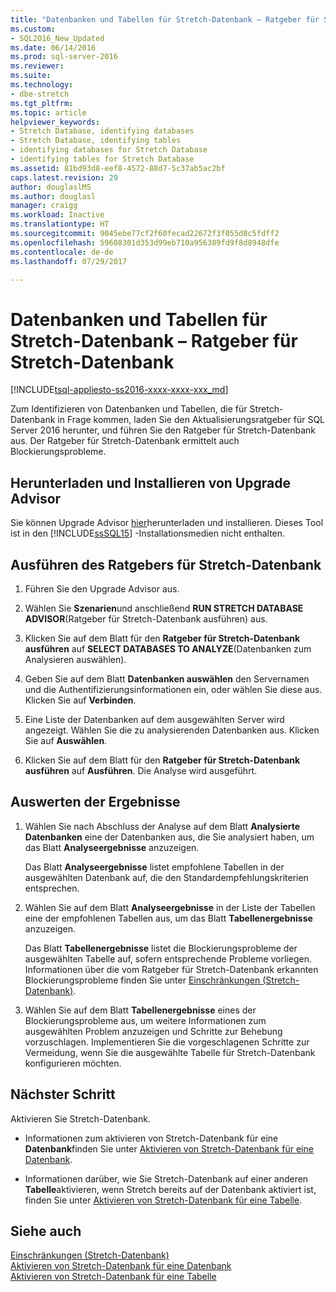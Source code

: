 ```yaml
---
title: "Datenbanken und Tabellen für Stretch-Datenbank – Ratgeber für Stretch-Datenbank | Microsoft-Dokumentation"
ms.custom:
- SQL2016_New_Updated
ms.date: 06/14/2016
ms.prod: sql-server-2016
ms.reviewer: 
ms.suite: 
ms.technology:
- dbe-stretch
ms.tgt_pltfrm: 
ms.topic: article
helpviewer_keywords:
- Stretch Database, identifying databases
- Stretch Database, identifying tables
- identifying databases for Stretch Database
- identifying tables for Stretch Database
ms.assetid: 81bd93d8-eef8-4572-88d7-5c37ab5ac2bf
caps.latest.revision: 29
author: douglaslMS
ms.author: douglasl
manager: craigg
ms.workload: Inactive
ms.translationtype: HT
ms.sourcegitcommit: 9045ebe77cf2f60fecad22672f3f055d8c5fdff2
ms.openlocfilehash: 59608301d353d99eb710a956389fd9f8d8948dfe
ms.contentlocale: de-de
ms.lasthandoff: 07/29/2017

---
```

# <a name="stretch-database-databases-and-tables---stretch-database-advisor"></a>Datenbanken und Tabellen für Stretch-Datenbank – Ratgeber für Stretch-Datenbank
[!INCLUDE[tsql-appliesto-ss2016-xxxx-xxxx-xxx_md](../../includes/tsql-appliesto-ss2016-xxxx-xxxx-xxx-md.md)]

  Zum Identifizieren von Datenbanken und Tabellen, die für Stretch-Datenbank in Frage kommen, laden Sie den Aktualisierungsratgeber für SQL Server 2016 herunter, und führen Sie den Ratgeber für Stretch-Datenbank aus. Der Ratgeber für Stretch-Datenbank ermittelt auch Blockierungsprobleme.  
  
## <a name="download-and-install-upgrade-advisor"></a>Herunterladen und Installieren von Upgrade Advisor  
 Sie können Upgrade Advisor [hier](https://www.microsoft.com/en-us/download/details.aspx?id=53595)herunterladen und installieren. Dieses Tool ist in den [!INCLUDE[ssSQL15](../../includes/sssql15-md.md)] -Installationsmedien nicht enthalten.  
  
## <a name="run-the-stretch-database-advisor"></a>Ausführen des Ratgebers für Stretch-Datenbank  
  
1.  Führen Sie den Upgrade Advisor aus.  
  
2.  Wählen Sie **Szenarien**und anschließend **RUN STRETCH DATABASE ADVISOR**(Ratgeber für Stretch-Datenbank ausführen) aus.  
  
3.  Klicken Sie auf dem Blatt für den **Ratgeber für Stretch-Datenbank ausführen** auf **SELECT DATABASES TO ANALYZE**(Datenbanken zum Analysieren auswählen).  
  
4.  Geben Sie auf dem Blatt **Datenbanken auswählen** den Servernamen und die Authentifizierungsinformationen ein, oder wählen Sie diese aus. Klicken Sie auf **Verbinden**.

5.  Eine Liste der Datenbanken auf dem ausgewählten Server wird angezeigt. Wählen Sie die zu analysierenden Datenbanken aus. Klicken Sie auf **Auswählen**.  
  
6.  Klicken Sie auf dem Blatt für den **Ratgeber für Stretch-Datenbank ausführen** auf **Ausführen**.  Die Analyse wird ausgeführt.  
  
## <a name="review-the-results"></a>Auswerten der Ergebnisse  
  
1.  Wählen Sie nach Abschluss der Analyse auf dem Blatt **Analysierte Datenbanken** eine der Datenbanken aus, die Sie analysiert haben, um das Blatt **Analyseergebnisse** anzuzeigen.  
  
     Das Blatt **Analyseergebnisse** listet empfohlene Tabellen in der ausgewählten Datenbank auf, die den Standardempfehlungskriterien entsprechen. 
  
2.  Wählen Sie auf dem Blatt **Analyseergebnisse** in der Liste der Tabellen eine der empfohlenen Tabellen aus, um das Blatt **Tabellenergebnisse** anzuzeigen.  
  
     Das Blatt **Tabellenergebnisse** listet die Blockierungsprobleme der ausgewählten Tabelle auf, sofern entsprechende Probleme vorliegen. Informationen über die vom Ratgeber für Stretch-Datenbank erkannten Blockierungsprobleme finden Sie unter [Einschränkungen (Stretch-Datenbank)](../../sql-server/stretch-database/limitations-for-stretch-database.md).  
  
3.  Wählen Sie auf dem Blatt **Tabellenergebnisse** eines der Blockierungsprobleme aus, um weitere Informationen zum ausgewählten Problem anzuzeigen und Schritte zur Behebung vorzuschlagen. Implementieren Sie die vorgeschlagenen Schritte zur Vermeidung, wenn Sie die ausgewählte Tabelle für Stretch-Datenbank konfigurieren möchten.  
  
## <a name="next-step"></a>Nächster Schritt  
 Aktivieren Sie Stretch-Datenbank.  
  
-   Informationen zum aktivieren von Stretch-Datenbank für eine **Datenbank**finden Sie unter [Aktivieren von Stretch-Datenbank für eine Datenbank](../../sql-server/stretch-database/enable-stretch-database-for-a-database.md).  
  
-   Informationen darüber, wie Sie Stretch-Datenbank auf einer anderen **Tabelle**aktivieren, wenn Stretch bereits auf der Datenbank aktiviert ist, finden Sie unter [Aktivieren von Stretch-Datenbank für eine Tabelle](../../sql-server/stretch-database/enable-stretch-database-for-a-table.md). 
  
## <a name="see-also"></a>Siehe auch  
 [Einschränkungen (Stretch-Datenbank)](../../sql-server/stretch-database/limitations-for-stretch-database.md)   
 [Aktivieren von Stretch-Datenbank für eine Datenbank](../../sql-server/stretch-database/enable-stretch-database-for-a-database.md)   
 [Aktivieren von Stretch-Datenbank für eine Tabelle](../../sql-server/stretch-database/enable-stretch-database-for-a-table.md)  
  
  

